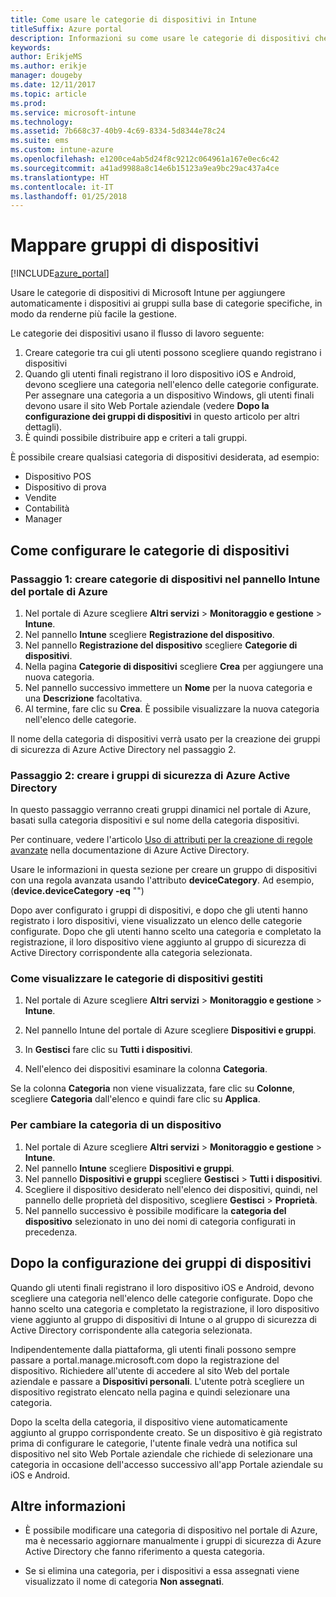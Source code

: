 ```yaml
---
title: Come usare le categorie di dispositivi in Intune
titleSuffix: Azure portal
description: Informazioni su come usare le categorie di dispositivi che gli utenti possono scegliere quando registrano i dispositivi in Intune."
keywords: 
author: ErikjeMS
ms.author: erikje
manager: dougeby
ms.date: 12/11/2017
ms.topic: article
ms.prod: 
ms.service: microsoft-intune
ms.technology: 
ms.assetid: 7b668c37-40b9-4c69-8334-5d8344e78c24
ms.suite: ems
ms.custom: intune-azure
ms.openlocfilehash: e1200ce4ab5d24f8c9212c064961a167e0ec6c42
ms.sourcegitcommit: a41ad9988a8c14e6b15123a9ea9bc29ac437a4ce
ms.translationtype: HT
ms.contentlocale: it-IT
ms.lasthandoff: 01/25/2018
---
```

# <a name="map-device-groups"></a>Mappare gruppi di dispositivi

[!INCLUDE[azure_portal](./includes/azure_portal.md)]

Usare le categorie di dispositivi di Microsoft Intune per aggiungere automaticamente i dispositivi ai gruppi sulla base di categorie specifiche, in modo da renderne più facile la gestione.

Le categorie dei dispositivi usano il flusso di lavoro seguente:
1. Creare categorie tra cui gli utenti possono scegliere quando registrano i dispositivi
2. Quando gli utenti finali registrano il loro dispositivo iOS e Android, devono scegliere una categoria nell'elenco delle categorie configurate. Per assegnare una categoria a un dispositivo Windows, gli utenti finali devono usare il sito Web Portale aziendale (vedere **Dopo la configurazione dei gruppi di dispositivi** in questo articolo per altri dettagli).
3. È quindi possibile distribuire app e criteri a tali gruppi.

È possibile creare qualsiasi categoria di dispositivi desiderata, ad esempio:
- Dispositivo POS
- Dispositivo di prova
- Vendite
- Contabilità
- Manager

## <a name="how-to-configure-device-categories"></a>Come configurare le categorie di dispositivi

### <a name="step-1---create-device-categories-in-the-intune-blade-of-the-azure-portal"></a>Passaggio 1: creare categorie di dispositivi nel pannello Intune del portale di Azure
1. Nel portale di Azure scegliere **Altri servizi** > **Monitoraggio e gestione** > **Intune**.
3. Nel pannello **Intune** scegliere **Registrazione del dispositivo**.
3. Nel pannello **Registrazione del dispositivo** scegliere **Categorie di dispositivi**.
4. Nella pagina **Categorie di dispositivi** scegliere **Crea** per aggiungere una nuova categoria.
5. Nel pannello successivo immettere un **Nome** per la nuova categoria e una **Descrizione** facoltativa.
6. Al termine, fare clic su **Crea**. È possibile visualizzare la nuova categoria nell'elenco delle categorie.

Il nome della categoria di dispositivi verrà usato per la creazione dei gruppi di sicurezza di Azure Active Directory nel passaggio 2.

### <a name="step-2---create-azure-active-directory-security-groups"></a>Passaggio 2: creare i gruppi di sicurezza di Azure Active Directory
In questo passaggio verranno creati gruppi dinamici nel portale di Azure, basati sulla categoria dispositivi e sul nome della categoria dispositivi.

Per continuare, vedere l'articolo [Uso di attributi per la creazione di regole avanzate](https://azure.microsoft.com/documentation/articles/active-directory-accessmanagement-groups-with-advanced-rules/#using-attributes-to-create-rules-for-device-objects) nella documentazione di Azure Active Directory.

Usare le informazioni in questa sezione per creare un gruppo di dispositivi con una regola avanzata usando l'attributo **deviceCategory**. Ad esempio, (**device.deviceCategory -eq** "*<the device category name you got from the Azure portal>*")

Dopo aver configurato i gruppi di dispositivi, e dopo che gli utenti hanno registrato i loro dispositivi, viene visualizzato un elenco delle categorie configurate. Dopo che gli utenti hanno scelto una categoria e completato la registrazione, il loro dispositivo viene aggiunto al gruppo di sicurezza di Active Directory corrispondente alla categoria selezionata.

### <a name="how-to-view-the-categories-of-devices-you-manage"></a>Come visualizzare le categorie di dispositivi gestiti

1.  Nel portale di Azure scegliere **Altri servizi** > **Monitoraggio e gestione** > **Intune**.

2. Nel pannello Intune del portale di Azure scegliere **Dispositivi e gruppi**.

3.  In **Gestisci** fare clic su **Tutti i dispositivi**.

4.  Nell'elenco dei dispositivi esaminare la colonna **Categoria**.

Se la colonna **Categoria** non viene visualizzata, fare clic su **Colonne**, scegliere **Categoria** dall'elenco e quindi fare clic su **Applica**.

### <a name="to-change-the-category-of-a-device"></a>Per cambiare la categoria di un dispositivo

1. Nel portale di Azure scegliere **Altri servizi** > **Monitoraggio e gestione** > **Intune**.
3. Nel pannello **Intune** scegliere **Dispositivi e gruppi**.
4. Nel pannello **Dispositivi e gruppi** scegliere **Gestisci** > **Tutti i dispositivi**.
5. Scegliere il dispositivo desiderato nell'elenco dei dispositivi, quindi, nel pannello delle proprietà del dispositivo, scegliere **Gestisci** > **Proprietà**.
6. Nel pannello successivo è possibile modificare la **categoria del dispositivo** selezionato in uno dei nomi di categoria configurati in precedenza.

## <a name="after-you-configure-device-groups"></a>Dopo la configurazione dei gruppi di dispositivi

Quando gli utenti finali registrano il loro dispositivo iOS e Android, devono scegliere una categoria nell'elenco delle categorie configurate. Dopo che hanno scelto una categoria e completato la registrazione, il loro dispositivo viene aggiunto al gruppo di dispositivi di Intune o al gruppo di sicurezza di Active Directory corrispondente alla categoria selezionata.

Indipendentemente dalla piattaforma, gli utenti finali possono sempre passare a portal.manage.microsoft.com dopo la registrazione del dispositivo. Richiedere all'utente di accedere al sito Web del portale aziendale e passare a **Dispositivi personali**. L'utente potrà scegliere un dispositivo registrato elencato nella pagina e quindi selezionare una categoria.

Dopo la scelta della categoria, il dispositivo viene automaticamente aggiunto al gruppo corrispondente creato. Se un dispositivo è già registrato prima di configurare le categorie, l'utente finale vedrà una notifica sul dispositivo nel sito Web Portale aziendale che richiede di selezionare una categoria in occasione dell'accesso successivo all'app Portale aziendale su iOS e Android.

## <a name="further-information"></a>Altre informazioni
- È possibile modificare una categoria di dispositivo nel portale di Azure, ma è necessario aggiornare manualmente i gruppi di sicurezza di Azure Active Directory che fanno riferimento a questa categoria.

- Se si elimina una categoria, per i dispositivi a essa assegnati viene visualizzato il nome di categoria **Non assegnati**.
